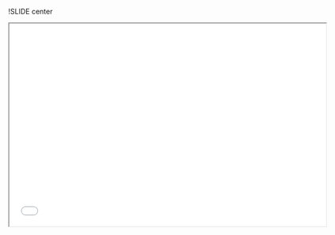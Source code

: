 !SLIDE center

<iframe title="YouTube video player" width="640" height="410"
src="file:///source/presentations/rubyconf11/act1-forests/twitter.mov" frameborder="1"
</iframe>
